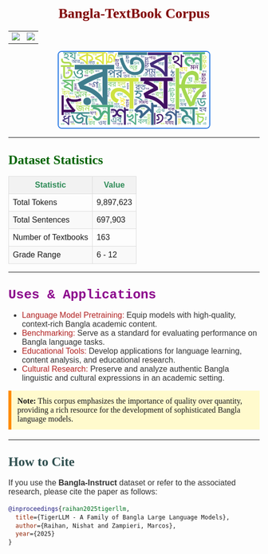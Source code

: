 <div align="center">
<h1><span style="color:#800000; font-size:28px; font-family: 'Georgia';">Bangla-TextBook Corpus</span></h1>
</div>


<div align="center">
<table><tr>
<td><a href="https://md-nishat.com/"><img src="https://img.shields.io/badge/arXiv-Read_Paper-blue?style=for-the-badge&logo=arxiv" /></a></td>
<td><a href="mailto:mraihan2@gmu.edu"><img src="https://img.shields.io/badge/Email-Contact_Us-blue?style=for-the-badge&logo=gmail" /></a></td>
</tr></table>
</div>

<p align="center">
  <img src="wc.png" alt="Bangla Word Cloud" style="width:60%; border: 2px solid #2A7AE2; border-radius: 8px;">
</p>

---

## <span style="color:#006400; font-size:26px; font-family: 'Tahoma';">Dataset Statistics</span>

<table style="width:100%; border-collapse: collapse; font-family: 'Arial'; font-size:16px;">
  <tr style="background-color:#f2f2f2;">
    <th style="border: 1px solid #ddd; padding: 8px; color:#2E8B57;">Statistic</th>
    <th style="border: 1px solid #ddd; padding: 8px; color:#2E8B57;">Value</th>
  </tr>
  <tr>
    <td style="border: 1px solid #ddd; padding: 8px;">Total Tokens</td>
    <td style="border: 1px solid #ddd; padding: 8px;">9,897,623</td>
  </tr>
  <tr style="background-color:#f9f9f9;">
    <td style="border: 1px solid #ddd; padding: 8px;">Total Sentences</td>
    <td style="border: 1px solid #ddd; padding: 8px;">697,903</td>
  </tr>
  <tr>
    <td style="border: 1px solid #ddd; padding: 8px;">Number of Textbooks</td>
    <td style="border: 1px solid #ddd; padding: 8px;">163</td>
  </tr>
  <tr style="background-color:#f9f9f9;">
    <td style="border: 1px solid #ddd; padding: 8px;">Grade Range</td>
    <td style="border: 1px solid #ddd; padding: 8px;">6 - 12</td>
  </tr>
</table>

---

## <span style="color:#8B008B; font-size:26px; font-family: 'Courier New';">Uses & Applications</span>

<ul style="font-size:16px; color:#333333; font-family: 'Arial';">
  <li><span style="color:#B22222;">Language Model Pretraining:</span> Equip models with high-quality, context-rich Bangla academic content.</li>
  <li><span style="color:#B22222;">Benchmarking:</span> Serve as a standard for evaluating performance on Bangla language tasks.</li>
  <li><span style="color:#B22222;">Educational Tools:</span> Develop applications for language learning, content analysis, and educational research.</li>
  <li><span style="color:#B22222;">Cultural Research:</span> Preserve and analyze authentic Bangla linguistic and cultural expressions in an academic setting.</li>
</ul>

<div style="background-color:#FFFACD; padding:12px; border-left:6px solid #FF8C00; font-family: 'Georgia'; font-size:16px; margin-bottom:20px;">
  <strong>Note:</strong> This corpus emphasizes the importance of quality over quantity, providing a rich resource for the development of sophisticated Bangla language models.
</div>

---

## <span style="color:#2F4F4F; font-size:26px; font-family: 'Lucida Console';">How to Cite</span>

<p style="font-size:16px; color:#333333; font-family: 'Arial';">
If you use the <strong>Bangla-Instruct</strong> dataset or refer to the associated research, please cite the paper as follows:
</p>

```bibtex
@inproceedings{raihan2025tigerllm,
  title={TigerLLM - A Family of Bangla Large Language Models},
  author={Raihan, Nishat and Zampieri, Marcos},
  year={2025}
}
